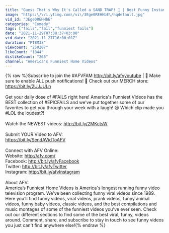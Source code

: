 ```yaml
---
title: "Guess That's Why It's Called a SAND TRAP! 🤣 | Best Funny Instant Regret Fails | AFV 2021"
image: "https:\/\/i.ytimg.com\/vi\/3Ege0REHHbE\/hqdefault.jpg"
vid_id: "3Ege0REHHbE"
categories: "Comedy"
tags: ["fails","fail","funniest fails"]
date: "2021-11-29T07:38:37+03:00"
vid_date: "2021-11-27T16:00:01Z"
duration: "PT8M3S"
viewcount: "250207"
likeCount: "1844"
dislikeCount: "265"
channel: "America's Funniest Home Videos"
---
```

{% raw %}Subscribe to join the #AFVFAM <a rel="nofollow" target="blank" href="http://bit.ly/afvyoutube">http://bit.ly/afvyoutube</a> | 🔔 Make sure to enable ALL push notifications! 🔔 Check out our MERCH store: <a rel="nofollow" target="blank" href="https://bit.ly/2UJJULn">https://bit.ly/2UJJULn</a> <br /><br />Get your daily dose of #FAILS right here! America's Funniest Videos has the BEST collection of #EPICFAILS and we've put together some of our favorites to get you through your week with a laugh! 😆 Which clip made you #LOL the loudest?! <br /><br />Watch the NEWEST videos: <a rel="nofollow" target="blank" href="http://bit.ly/2MKctsW">http://bit.ly/2MKctsW</a><br /><br />Submit YOUR Video to AFV:<br /><a rel="nofollow" target="blank" href="https://bit.ly/SendAVidToAFV">https://bit.ly/SendAVidToAFV</a><br /><br />Connect with AFV Online:<br />Website: <a rel="nofollow" target="blank" href="http://afv.com/">http://afv.com/</a> <br />Facebook: <a rel="nofollow" target="blank" href="http://bit.ly/afvFacebook">http://bit.ly/afvFacebook</a> <br />Twitter: <a rel="nofollow" target="blank" href="http://bit.ly/afvTwitter">http://bit.ly/afvTwitter</a> <br />Instagram: <a rel="nofollow" target="blank" href="http://bit.ly/afvInstagram">http://bit.ly/afvInstagram</a> <br /><br />About AFV:<br />America’s Funniest Home Videos is America's longest running funny video television program. We've been collecting funny viral videos since 1989. Here you’ll find funny videos, viral videos, prank videos, funny animal videos, funny baby videos, classic videos, and the best compilations and music montages of some of the funniest videos you've ever seen. Check out our different sections to find some of the best viral, funny, videos around. Comment, share, and subscribe to stay in touch to see funny videos you just can't find anywhere else!{% endraw %}
